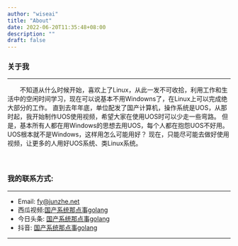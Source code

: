 ```yaml
---
author: "wiseai"
title: "About"
date: 2022-06-20T11:35:48+08:00
description: ""
draft: false
---
```


### 关于我
---
&emsp;&emsp;不知道从什么时候开始，喜欢上了Linux，从此一发不可收拾，利用工作和生活中的空闲时间学习，现在可以说基本不用Windowns了，在Linux上可以完成绝大部分的工作。
直到去年年底，单位配发了国产计算机，操作系统是UOS，从那时起，我开始制作UOS使用视频，希望大家在使用UOS时可以少走一些弯路。
但是，基本所有人都在用Windows的思想去用UOS，每个人都在抱怨UOS不好用。
UOS根本就不是Windows，这样用怎么可能用好？
现在，只能尽可能去做好使用视频，让更多的人用好UOS系统、类Linux系统。
<br><br><br>

### 我的联系方式:
---
- Email: fy@junzhe.net
- 西瓜视频:[国产系统那点事golang](https://www.ixigua.com/home/3817125407125848/?list_entrance=search)
- 今日头条: [国产系统那点事golang](https://www.toutiao.com/c/user/token/MS4wLjABAAAAw9Tx7ZDK6Dt-zEkR4M5bfLwZL87UqxrHsoOqxHuE6LQFNhnP8uUEnPi0UTtSxcIy/?)
- 抖音: [国产系统那点事golang](https://www.douyin.com/user/MS4wLjABAAAAbHJMaaUXek0GXCev9G93O4BiZAbj60E79nQuQG4LVwspyvc2_7-E9HdYzC5RBiCG)

---

